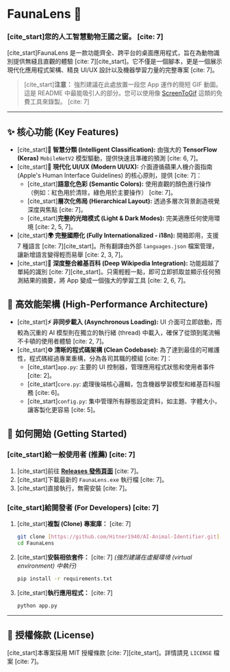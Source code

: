 # FaunaLens 🐾

### [cite\_start]您的人工智慧動物王國之窗。 [cite: 7]

[](https://www.google.com/search?q=%5Bhttps://www.python.org/downloads/release/python-3110/%5D\(https://www.python.org/downloads/release/python-3110/\))
[](https://opensource.org/licenses/MIT)
[](https://www.google.com/search?q=https://github.com/Hitner1940/AI-Animal-Identifier/releases/latest)

[cite\_start]FaunaLens 是一款功能齊全、跨平台的桌面應用程式，旨在為動物識別提供無縫且直觀的體驗 [cite: 7][cite\_start]。它不僅是一個腳本，更是一個展示現代化應用程式架構、精良 UI/UX 設計以及機器學習力量的完整專案 [cite: 7]。

> [cite\_start]**注意：** 強烈建議在此處放置一段您 App 運作的簡短 GIF 動圖。這是 README 中最能吸引人的部分。您可以使用像 [ScreenToGif](https://www.screentogif.com/) 這類的免費工具來錄製。 [cite: 7]

-----

## ✨ 核心功能 (Key Features)

  * [cite\_start]**🧠 智慧分類 (Intelligent Classification):** 由強大的 **TensorFlow (Keras)** `MobileNetV2` 模型驅動，提供快速且準確的預測 [cite: 6, 7]。
  * [cite\_start]**🎨 現代化 UI/UX (Modern UI/UX):** 介面遵循蘋果人機介面指南 (Apple's Human Interface Guidelines) 的核心原則，提供 [cite: 7]：
      * [cite\_start]**語意化色彩 (Semantic Colors):** 使用直觀的顏色進行操作（例如：紅色用於清除，綠色用於主要操作） [cite: 7]。
      * [cite\_start]**層次化佈局 (Hierarchical Layout):** 透過多層次背景創造視覺深度與焦點 [cite: 7]。
      * [cite\_start]**完整的光暗模式 (Light & Dark Modes):** 完美適應任何使用環境 [cite: 2, 5, 7]。
  * [cite\_start]**🌍 完整國際化 (Fully Internationalized - i18n):** 開箱即用，支援 7 種語言 [cite: 7][cite\_start]。所有翻譯由外部 `languages.json` 檔案管理，讓新增語言變得輕而易舉 [cite: 2, 3, 7]。
  * [cite\_start]**🔗 深度整合維基百科 (Deep Wikipedia Integration):** 功能超越了單純的識別 [cite: 7][cite\_start]。只需輕輕一點，即可立即抓取並顯示任何預測結果的摘要，將 App 變成一個強大的學習工具 [cite: 2, 6, 7]。

## 🚀 高效能架構 (High-Performance Architecture)

  * [cite\_start]**⚡ 非同步載入 (Asynchronous Loading):** UI 介面可立即啟動，而較為沉重的 AI 模型則在獨立的執行緒 (thread) 中載入，確保了從頭到尾流暢不卡頓的使用者體驗 [cite: 2, 7]。
  * [cite\_start]**⚙️ 清晰的程式碼架構 (Clean Codebase):** 為了達到最佳的可維護性，程式碼經過專業重構，分為各司其職的模組 [cite: 7]：
      * [cite\_start]`app.py`: 主要的 UI 控制器，管理應用程式狀態和使用者事件 [cite: 2]。
      * [cite\_start]`core.py`: 處理後端核心邏輯，包含機器學習模型和維基百科服務 [cite: 6]。
      * [cite\_start]`config.py`: 集中管理所有靜態設定資料，如主題、字體大小，讓客製化更容易 [cite: 5]。

## 🚀 如何開始 (Getting Started)

### [cite\_start]給一般使用者 (推薦) [cite: 7]

1.  [cite\_start]前往 [**Releases 發佈頁面**](https://www.google.com/search?q=https://github.com/Hitner1940/AI-Animal-Identifier/releases) [cite: 7]。
2.  [cite\_start]下載最新的 `FaunaLens.exe` 執行檔 [cite: 7]。
3.  [cite\_start]直接執行，無需安裝 [cite: 7]。

### [cite\_start]給開發者 (For Developers) [cite: 7]

1.  [cite\_start]**複製 (Clone) 專案庫：** [cite: 7]
    ```bash
    git clone [https://github.com/Hitner1940/AI-Animal-Identifier.git]
    cd FaunaLens
    ```
2.  [cite\_start]**安裝相依套件：** [cite: 7]
    *(強烈建議在虛擬環境 (virtual environment) 中執行)*
    ```bash
    pip install -r requirements.txt
    ```
3.  [cite\_start]**執行應用程式：** [cite: 7]
    ```bash
    python app.py
    ```

-----

## 📜 授權條款 (License)

[cite\_start]本專案採用 MIT 授權條款 [cite: 7][cite\_start]。詳情請見 `LICENSE` 檔案 [cite: 7]。
